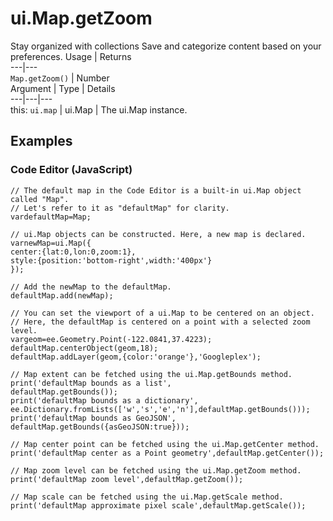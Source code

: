  
#  ui.Map.getZoom
Stay organized with collections  Save and categorize content based on your preferences. 
Usage | Returns  
---|---  
`Map.getZoom()` | Number  
Argument | Type | Details  
---|---|---  
this: `ui.map` | ui.Map | The ui.Map instance.  
## Examples
### Code Editor (JavaScript)
```
// The default map in the Code Editor is a built-in ui.Map object called "Map".
// Let's refer to it as "defaultMap" for clarity.
vardefaultMap=Map;

// ui.Map objects can be constructed. Here, a new map is declared.
varnewMap=ui.Map({
center:{lat:0,lon:0,zoom:1},
style:{position:'bottom-right',width:'400px'}
});

// Add the newMap to the defaultMap.
defaultMap.add(newMap);

// You can set the viewport of a ui.Map to be centered on an object.
// Here, the defaultMap is centered on a point with a selected zoom level.
vargeom=ee.Geometry.Point(-122.0841,37.4223);
defaultMap.centerObject(geom,18);
defaultMap.addLayer(geom,{color:'orange'},'Googleplex');

// Map extent can be fetched using the ui.Map.getBounds method.
print('defaultMap bounds as a list',
defaultMap.getBounds());
print('defaultMap bounds as a dictionary',
ee.Dictionary.fromLists(['w','s','e','n'],defaultMap.getBounds()));
print('defaultMap bounds as GeoJSON',
defaultMap.getBounds({asGeoJSON:true}));

// Map center point can be fetched using the ui.Map.getCenter method.
print('defaultMap center as a Point geometry',defaultMap.getCenter());

// Map zoom level can be fetched using the ui.Map.getZoom method.
print('defaultMap zoom level',defaultMap.getZoom());

// Map scale can be fetched using the ui.Map.getScale method.
print('defaultMap approximate pixel scale',defaultMap.getScale());
```

